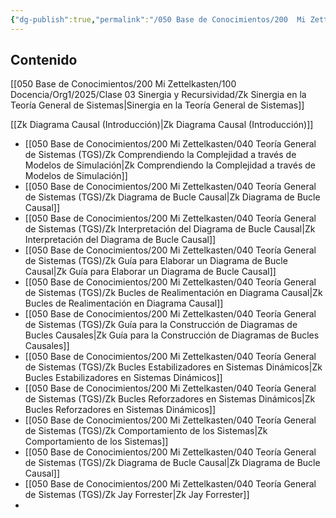 ```yaml
---
{"dg-publish":true,"permalink":"/050 Base de Conocimientos/200  Mi Zettelkasten/100 Docencia/Org1/2025/Clase 03 Sinergia y Recursividad/Zk !MOC Sinergia y Recursividad/","tags":["sinergia","recursividad","diagramaCausal"]}
---
```


## Contenido

[[050 Base de Conocimientos/200  Mi Zettelkasten/100 Docencia/Org1/2025/Clase 03 Sinergia y Recursividad/Zk Sinergia en la Teoría General de Sistemas\|Sinergia en la Teoría General de Sistemas]]

[[Zk Diagrama Causal (Introducción)\|Zk Diagrama Causal (Introducción)]]
- [[050 Base de Conocimientos/200  Mi Zettelkasten/040 Teoría General de Sistemas (TGS)/Zk Comprendiendo la Complejidad a través de Modelos de Simulación\|Zk Comprendiendo la Complejidad a través de Modelos de Simulación]]
- [[050 Base de Conocimientos/200  Mi Zettelkasten/040 Teoría General de Sistemas (TGS)/Zk Diagrama de Bucle Causal\|Zk Diagrama de Bucle Causal]]
- [[050 Base de Conocimientos/200  Mi Zettelkasten/040 Teoría General de Sistemas (TGS)/Zk Interpretación del Diagrama de Bucle Causal\|Zk Interpretación del Diagrama de Bucle Causal]]
- [[050 Base de Conocimientos/200  Mi Zettelkasten/040 Teoría General de Sistemas (TGS)/Zk Guía para Elaborar un  Diagrama de Bucle Causal\|Zk Guía para Elaborar un  Diagrama de Bucle Causal]]
- [[050 Base de Conocimientos/200  Mi Zettelkasten/040 Teoría General de Sistemas (TGS)/Zk Bucles de Realimentación en Diagrama Causal\|Zk Bucles de Realimentación en Diagrama Causal]]
- [[050 Base de Conocimientos/200  Mi Zettelkasten/040 Teoría General de Sistemas (TGS)/Zk Guía para la Construcción de Diagramas de Bucles Causales\|Zk Guía para la Construcción de Diagramas de Bucles Causales]]
- [[050 Base de Conocimientos/200  Mi Zettelkasten/040 Teoría General de Sistemas (TGS)/Zk Bucles Estabilizadores en Sistemas Dinámicos\|Zk Bucles Estabilizadores en Sistemas Dinámicos]]
- [[050 Base de Conocimientos/200  Mi Zettelkasten/040 Teoría General de Sistemas (TGS)/Zk Bucles Reforzadores en Sistemas Dinámicos\|Zk Bucles Reforzadores en Sistemas Dinámicos]]
- [[050 Base de Conocimientos/200  Mi Zettelkasten/040 Teoría General de Sistemas (TGS)/Zk Comportamiento de los Sistemas\|Zk Comportamiento de los Sistemas]]
- [[050 Base de Conocimientos/200  Mi Zettelkasten/040 Teoría General de Sistemas (TGS)/Zk Diagrama de Bucle Causal\|Zk Diagrama de Bucle Causal]]
- [[050 Base de Conocimientos/200  Mi Zettelkasten/040 Teoría General de Sistemas (TGS)/Zk Jay Forrester\|Zk Jay Forrester]]
- 